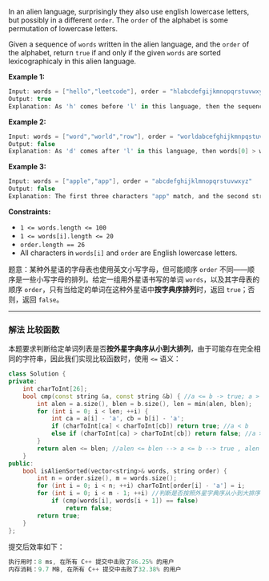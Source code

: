 
In an alien language, surprisingly they also use english lowercase letters, but possibly in a different `order`. The `order` of the alphabet is some permutation of lowercase letters.

Given a sequence of `words` written in the alien language, and the `order` of the alphabet, return `true` if and only if the given `words` are sorted lexicographicaly in this alien language.

 

**Example 1:**

```swift
Input: words = ["hello","leetcode"], order = "hlabcdefgijkmnopqrstuvwxyz"
Output: true
Explanation: As 'h' comes before 'l' in this language, then the sequence is sorted.
```

**Example 2:**

```swift
Input: words = ["word","world","row"], order = "worldabcefghijkmnpqstuvxyz"
Output: false
Explanation: As 'd' comes after 'l' in this language, then words[0] > words[1], hence the sequence is unsorted.
```

**Example 3:**

```swift
Input: words = ["apple","app"], order = "abcdefghijklmnopqrstuvwxyz"
Output: false
Explanation: The first three characters "app" match, and the second string is shorter (in size.) According to lexicographical rules "apple" > "app", because 'l' > '∅', where '∅' is defined as the blank character which is less than any other character (More info).
```

 

**Constraints:**

-  `1 <= words.length <= 100`
 - `1 <= words[i].length <= 20`
-  `order.length == 26`
-  All characters in `words[i]` and `order` are English lowercase letters.

题意：某种外星语的字母表也使用英文小写字母，但可能顺序 `order` 不同——顺序是一些小写字母的排列。给定一组用外星语书写的单词 `words`，以及其字母表的顺序 `order`，只有当给定的单词在这种外星语中**按字典序排列**时，返回 `true`；否则，返回 `false`。


---
### 解法 比较函数
本题要求判断给定单词列表是否**按外星字典序从小到大排列**，由于可能存在完全相同的字符串，因此我们实现比较函数时，使用 `<=` 语义：
```cpp
class Solution {
private:
    int charToInt[26];
    bool cmp(const string &a, const string &b) { //a <= b -> true; a > b -> return false
        int alen = a.size(), blen = b.size(), len = min(alen, blen);
        for (int i = 0; i < len; ++i) {
            int ca = a[i] - 'a', cb = b[i] - 'a';
            if (charToInt[ca] < charToInt[cb]) return true; //a < b
            else if (charToInt[ca] > charToInt[cb]) return false; //a > b
        }
        return alen <= blen; //alen <= blen --> a <= b --> true , alen > blen --> a > b --> false
    }
public:
    bool isAlienSorted(vector<string>& words, string order) {
        int n = order.size(), m = words.size();
        for (int i = 0; i < n; ++i) charToInt[order[i] - 'a'] = i; 
        for (int i = 0; i < m - 1; ++i) //判断是否按照外星字典序从小到大排序
            if (cmp(words[i], words[i + 1]) == false)
                return false;
        return true;
    }
};
```
提交后效率如下：
```cpp
执行用时：8 ms, 在所有 C++ 提交中击败了86.25% 的用户
内存消耗：9.7 MB, 在所有 C++ 提交中击败了32.38% 的用户
```
